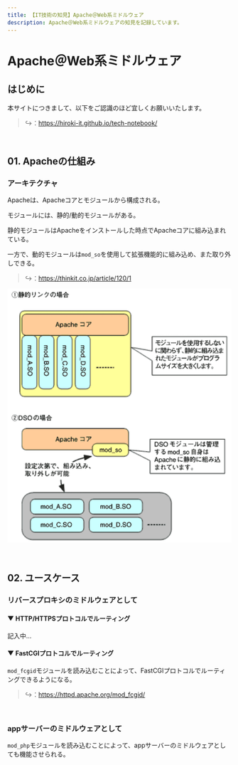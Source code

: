 ```yaml
---
title: 【IT技術の知見】Apache＠Web系ミドルウェア
description: Apache＠Web系ミドルウェアの知見を記録しています。
---
```


# Apache＠Web系ミドルウェア

## はじめに

本サイトにつきまして、以下をご認識のほど宜しくお願いいたします。

> ↪️：https://hiroki-it.github.io/tech-notebook/

<br>

## 01. Apacheの仕組み

### アーキテクチャ

Apacheは、Apacheコアとモジュールから構成される。

モジュールには、静的/動的モジュールがある。

静的モジュールはApacheをインストールした時点でApacheコアに組み込まれている。

一方で、動的モジュールは`mod_so`を使用して拡張機能的に組み込め、また取り外しできる。

> ↪️：https://thinkit.co.jp/article/120/1

![apache_architecture](https://raw.githubusercontent.com/hiroki-it/tech-notebook-images/master/images/apache_architecture.png)

<br>

## 02. ユースケース

### リバースプロキシのミドルウェアとして

#### ▼ HTTP/HTTPSプロトコルでルーティング

記入中...

#### ▼ FastCGIプロトコルでルーティング

`mod_fcgid`モジュールを読み込むことによって、FastCGIプロトコルでルーティングできるようになる。

> ↪️：https://httpd.apache.org/mod_fcgid/

<br>

### appサーバーのミドルウェアとして

`mod_php`モジュールを読み込むことによって、appサーバーのミドルウェアとしても機能させられる。

<br>
